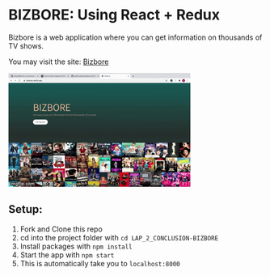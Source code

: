 # BIZBORE: Using React + Redux 

Bizbore is a web application where you can get information on thousands of TV shows. 

You may visit the site: 
[Bizbore](https://bizbore.netlify.app/)

<a href="4gcloe.gif"><img src='4gcloe.gif'></a>


## Setup:
1. Fork and Clone this repo
2. cd into the project folder with `cd LAP_2_CONCLUSION-BIZBORE`
3. Install packages with `npm install`
4. Start the app with `npm start`
5. This is automatically take you to `localhost:8000`


